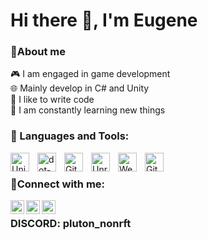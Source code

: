 # Hi there 👋, I'm Eugene

### 💬About me
🎮 I am engaged in game development
<br />
🌐 Mainly develop in C# and Unity
<br />
💪 I like to write code
<br />
🥅 I am constantly learning new things

### 🧰 Languages and Tools:

<img align="left" alt="Unity" width="30px" style="padding-right:10px;" src="https://cdn.jsdelivr.net/npm/simple-icons@3.13.0/icons/unity.svg" />
<img align="left" alt="dot-net" width="30px" style="padding-right:10px;" src="https://cdn.jsdelivr.net/npm/simple-icons@3.13.0/icons/dot-net.svg" />
<img align="left" alt="Git" width="30px" style="padding-right:10px;" src="https://cdn.jsdelivr.net/gh/devicons/devicon/icons/git/git-original.svg" />
<img align="left" alt="Unreal-engine" width="30px" style="padding-right:10px;" src="https://cdn.jsdelivr.net/npm/simple-icons@3.13.0/icons/unrealengine.svg" />
<img align="left" alt="WebGL" width="30px" style="padding-right:10px;" src="https://cdn.jsdelivr.net/npm/simple-icons@3.13.0/icons/webgl.svg" />
<img align="left" alt="GitHub" width="30px" style="padding-right:10px;" src="https://cdn.jsdelivr.net/gh/devicons/devicon/icons/github/github-original.svg" />

<br />

### 👤Connect with me:


[<img align="left" alt="pluton-rft | LinkedIn" width="22px" src="https://cdn.jsdelivr.net/npm/simple-icons@v3/icons/linkedin.svg" />][linkedin]
[<img align="left" alt="pluton-rft | Telegram" width="22px" src="https://cdn.jsdelivr.net/npm/simple-icons@3.13.0/icons/telegram.svg" />][telegram]
<img align="left" alt="pluton-rft | Discord" width="22px" src="https://cdn.jsdelivr.net/npm/simple-icons@3.13.0/icons/discord.svg">  
### <br /> DISCORD: pluton_nonrft

<br />

[linkedin]: https://www.linkedin.com/in/evgeniy-saenko-b9aa9027a/
[telegram]: https://t.me/pluton_rft